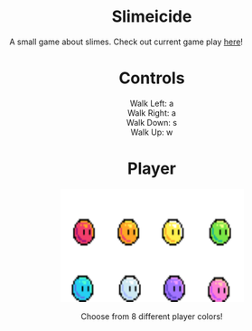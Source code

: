 <h1 align = "center"> Slimeicide </h1>

<p align = "center">

A small game about slimes. Check out current game play [here](https://lucasdahl.github.io/Slimeicide/)!

</p>


<h1 align = "center"> Controls </h1>

<p align = "center">
Walk Left: a <br>
Walk Right: a <br>
Walk Down: s <br>
Walk Up: w <br>
</p>

<h1 align = "center"> Player </h1>

<p align = "center"> <img src="https://github.com/LucasDahl/Slimeicide/blob/main/sprites/SlimeProfileSheet.png" width="325" height="200"></p>

<p align = "center"> Choose from 8 different player colors! </p>
